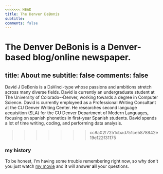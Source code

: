 ```yaml
---
<<<<<<< HEAD
title: The Denver DeBonis
subtitle:
comments: false
---
```

The Denver DeBonis is a Denver-based blog/online newspaper.
=======
title: About me
subtitle: false
comments: false
---

David J DeBonis is a DaVinci-type whose passions and ambitions stretch across many diverse fields. David is currently an undergraduate student at The University of Colorado--Denver, working towards a degree in Computer Science. David is currently employeed as a Professional Writing Consultant at the CU Denver Writing Center. He researches second language acquisition (SLA) for the CU Denver Department of Modern Languages, focusing on spanish phonetics in first-year Spanish students. David spends a lot of time writing, coding, and performing data analysis. 
>>>>>>> cc8a02f7251cbad751ce5878842e19e122f31175

### my history

To be honest, I'm having some trouble remembering right now, so why don't you just watch [my movie](http://en.wikipedia.org/wiki/The_Princess_Bride_%28film%29) and it will answer **all** your questions.
